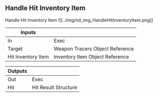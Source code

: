 ## Handle Hit Inventory Item
Handle Hit Inventory Item
![[../img/nd_img_HandleHitInventoryItem.png]]

|Inputs||
|--|--|
| In | Exec |
| Target | Weapon Tracers Object Reference |
| Hit Inventory Item | Inventory Item Object Reference |

|Outputs||
|--|--|
| Out | Exec |
| Hit | Hit Result Structure |
